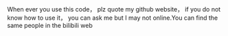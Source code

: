 When ever you use this code， plz quote my github website， if you do not know how to use it， you can ask me but I may not online.You can find the same people in the bilibili web
